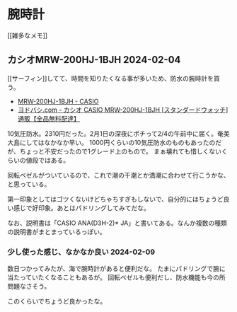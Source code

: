 # 腕時計

[[雑多なメモ]]

## カシオMRW-200HJ-1BJH 2024-02-04

[[サーフィン]]してて、時間を知りたくなる事が多いため、防水の腕時計を買う。

- [MRW-200HJ-1BJH - CASIO](https://www.casio.com/jp/watches/casio/product.MRW-200HJ-1B/)
- [ヨドバシ.com - カシオ CASIO MRW-200HJ-1BJH [スタンダードウォッチ] 通販【全品無料配達】](https://www.yodobashi.com/product/100000001006250463/)

10気圧防水。2310円だった。2月1日の深夜にポチって2/4の午前中に届く。奄美大島にしてはなかなか早い。
1000円くらいの10気圧防水のものもあったのだが、ちょっと不安だったので1グレード上のもので。
まぁ壊れても惜しくないくらいの値段ではある。

回転ベゼルがついているので、これで潮の干潮とか満潮に合わせて行こうかな、と思っている。

第一印象としてはゴツくないけどちゃちすぎもしないで、自分的にはちょうど良い感じで好印象。あとはパドリングしてみてだな。

なお、説明書は「CASIO ANA(D3H-2)* JA」と書いてある。なんか複数の種類の説明書がまとまっているっぽい。

### 少し使った感じ、なかなか良い 2024-02-09 

数日つかってみたが、海で腕時計があると便利だな。
たまにパドリングで腕に当たっていたくなることもあるが。
回転ベゼルも便利だし、防水機能も今の所問題なさそう。

このくらいでちょうど良かったな。